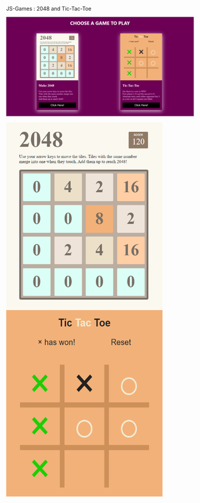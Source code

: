 JS-Games : 2048 and Tic-Tac-Toe

![screenshot](Screenshot_1.png)
<!-- MAKE 2048             |  TIC-TAC-TOE
:-------------------------:|:-------------------------:
![2048](Make-2048/Screenshot_2048.png)  |  ![tictactoe](Tic-Tac-Toe/Screenshot_tictactoe.png)
 -->
<p float="left">
  <img src="Make-2048/Screenshot_2048.png" width="420" height="500" />
  <img src="Tic-Tac-Toe/Screenshot_tictactoe.png" width="420" height="500"/> </p>
<!--   <img src="/img3.png" width="100" /> -->

